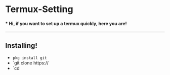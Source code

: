 # Termux-Setting

#### * Hi, if you want to set up a termux quickly, here you are!
---
## Installing!

* `pkg install git`
* `git clone https://
* `cd 
